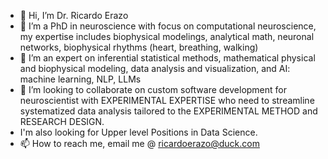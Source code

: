 - 👋 Hi, I’m Dr. Ricardo Erazo
- 👀 I’m a PhD in neuroscience with focus on computational neuroscience, my expertise includes biophysical modelings, analytical math, neuronal networks, biophysical rhythms (heart, breathing, walking)
- 🌱 I’m an expert on inferential statistical methods, mathematical physical and biophysical modeling, data analysis and visualization, and AI: machine learning, NLP, LLMs
- 💞️ I’m looking to collaborate on custom software development for neuroscientist with EXPERIMENTAL EXPERTISE who need to streamline systematized data analysis tailored to the EXPERIMENTAL METHOD and RESEARCH DESIGN.
- I'm also looking for Upper level Positions in Data Science.
- 📫 How to reach me, email me @ ricardoerazo@duck.com

<!---
rickerazo/rickerazo is a ✨ special ✨ repository because its `README.md` (this file) appears on your GitHub profile.
You can click the Preview link to take a look at your changes.
--->
